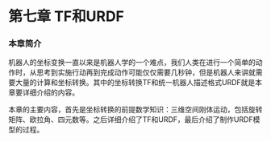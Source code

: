 # 第七章 TF和URDF
### 本章简介
机器人的坐标变换一直以来是机器人学的一个难点，我们人类在进行一个简单的动作时，从思考到实施行动再到完成动作可能仅仅需要几秒钟，但是机器人来讲就需要大量的计算和坐标转换。其中的坐标转换TF和统一机器人描述格式URDF就是本章要详细介绍的内容。


本章的主要内容，首先是坐标转换的前提数学知识：三维空间刚体运动，包括旋转矩阵、欧拉角、四元数等。之后详细介绍了TF和URDF，最后介绍了制作URDF模型的过程。

